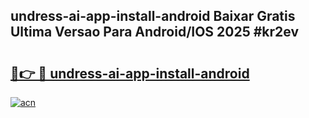 ## undress-ai-app-install-android Baixar Gratis Ultima Versao Para Android/IOS 2025 #kr2ev

# <h2><a href="https://ainizakaria.my?title=undress-ai-app-install-android&ref=20M">🔗👉 🔴 undress-ai-app-install-android</a></h2>

[![acn](https://github.com/user-attachments/assets/0f9c940e-d8b0-45ae-aac7-cd30a18b3e1c)](https://ainizakaria.my?title=undress-ai-app-install-android&ref=20M)

